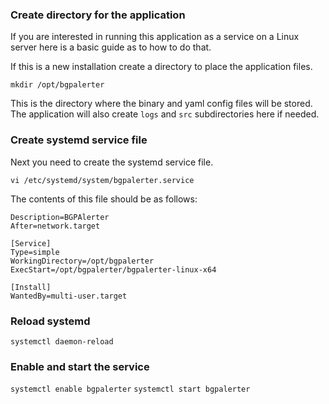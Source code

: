 ### Create directory for the application

If you are interested in running this application as a service on a Linux server here is a basic guide as to how to do that.

If this is a new installation create a directory to place the application files.

`mkdir /opt/bgpalerter`

This is the directory where the binary and yaml config files will be stored.  The application will also create `logs` and `src` subdirectories here if needed.

### Create systemd service file
Next you need to create the systemd service file.

`vi /etc/systemd/system/bgpalerter.service`

The contents of this file should be as follows:

```[Unit]
Description=BGPAlerter
After=network.target

[Service]
Type=simple
WorkingDirectory=/opt/bgpalerter
ExecStart=/opt/bgpalerter/bgpalerter-linux-x64

[Install]
WantedBy=multi-user.target
```

### Reload systemd

`systemctl daemon-reload`

### Enable and start the service
`systemctl enable bgpalerter`
`systemctl start bgpalerter`
